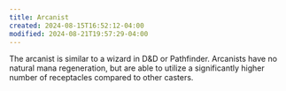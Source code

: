 ```yaml
---
title: Arcanist
created: 2024-08-15T16:52:12-04:00
modified: 2024-08-21T19:57:29-04:00
---
```


The arcanist is similar to a wizard in D&D or Pathfinder. Arcanists have no natural mana regeneration, but are able to utilize a significantly higher number of receptacles compared to other casters.